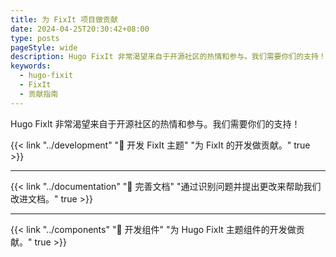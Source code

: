 ```yaml
---
title: 为 FixIt 项目做贡献
date: 2024-04-25T20:30:42+08:00
type: posts
pageStyle: wide
description: Hugo FixIt 非常渴望来自于开源社区的热情和参与。我们需要你们的支持！
keywords: 
  - hugo-fixit
  - FixIt
  - 贡献指南
---
```


Hugo FixIt 非常渴望来自于开源社区的热情和参与。我们需要你们的支持！

<!--more-->

{{< link "../development" "🔧 开发 FixIt 主题" "为 FixIt 的开发做贡献。" true >}}

---

{{< link "../documentation" "📝 完善文档" "通过识别问题并提出更改来帮助我们改进文档。" true >}}

---

{{< link "../components" "🧩 开发组件" "为 Hugo FixIt 主题组件的开发做贡献。" true >}}
